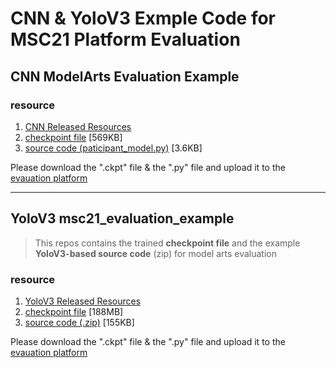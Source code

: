 # CNN & YoloV3 Exmple Code for MSC21 Platform Evaluation

## CNN ModelArts Evaluation Example
### resource
1. [CNN Released Resources](https://github.com/MindSporeChallenge21/msc21_evaluation_example/releases/tag/v2.0)
2. [checkpoint file](https://github.com/MindSporeChallenge21/msc21_evaluation_example/releases/download/v2.0/bamboo_conv.ckpt) [569KB]
3. [source code (paticipant_model.py)](https://github.com/MindSporeChallenge21/msc21_evaluation_example/releases/download/v2.0/participant_model.py) [3.6KB]

Please download the ".ckpt" file & the ".py" file and upload it to the [evauation platform](https://mindsporechallenge.com/submission)


---

## YoloV3 msc21_evaluation_example
> This repos contains the trained **checkpoint file** and the example **YoloV3-based source code** (zip) for model arts evaluation

### resource
1. [YoloV3 Released Resources](https://github.com/MindSporeChallenge21/msc21_evaluation_example/releases/tag/v1.0)
2. [checkpoint file](https://github.com/MindSporeChallenge21/msc21_evaluation_example/releases/download/v1.0/yolov3_1-200_14-2.ckpt) [188MB]
3. [source code (.zip)](https://github.com/MindSporeChallenge21/msc21_evaluation_example/releases/download/v1.0/yolo.zip) [155KB]

Please download the ".ckpt" file & the ".py" file and upload it to the [evauation platform](https://mindsporechallenge.com/submission)
